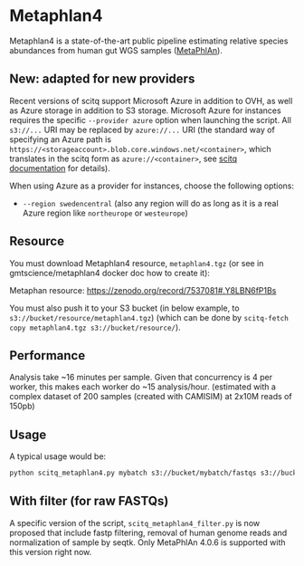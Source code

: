 # Metaphlan4

Metaphlan4 is a state-of-the-art public pipeline estimating relative species abundances from human gut WGS samples ([MetaPhlAn](https://github.com/biobakery/MetaPhlAn)).

## New: adapted for new providers

Recent versions of scitq support Microsoft Azure in addition to OVH, as well as Azure storage in addition to S3 storage. Microsoft Azure for instances requires the specific `--provider azure` option when launching the script. All `s3://...` URI may be replaced by `azure://...` URI (the standard way of specifying an Azure path is `https://<storageaccount>.blob.core.windows.net/<container>`, which translates in the scitq form as `azure://<container>`, see [scitq documentation](https://scitq.readthedocs.io/en/latest/usage/#input-i) for details). 

When using Azure as a provider for instances, choose the following options:

- `--region swedencentral` (also any region will do as long as it is a real Azure region like `northeurope` or `westeurope`)

## Resource

You must download Metaphlan4 resource, `metaphlan4.tgz` (or see in gmtscience/metaphlan4 docker doc how to create it):

Metaphan resource: https://zenodo.org/record/7537081#.Y8LBN6fP1Bs

You must also push it to your S3 bucket (in below example, to `s3://bucket/resource/metaphlan4.tgz`) (which can be done by `scitq-fetch copy metaphlan4.tgz s3://bucket/resource/`).

## Performance

Analysis take ~16 minutes per sample. Given that concurrency is 4 per worker, this makes each worker do ~15 analysis/hour.
(estimated with a complex dataset of 200 samples (created with CAMISIM) at 2x10M reads of 150pb)

## Usage

A typical usage would be:

```bash
python scitq_metaphlan4.py mybatch s3://bucket/mybatch/fastqs s3://bucket/mybatch/temp s3://bucket/mybatch/results s3://bucket/resource/metaphlan4.tgz
```

## With filter (for raw FASTQs)

A specific version of the script, `scitq_metaphlan4_filter.py` is now proposed that include fastp filtering, removal of human genome reads and normalization of sample by seqtk. Only MetaPhlAn 4.0.6 is supported with this version right now.